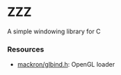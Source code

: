 # ZZZ
A simple windowing library for C

### Resources
- [mackron/glbind.h](https://github.com/mackron/glbind.h): OpenGL loader
